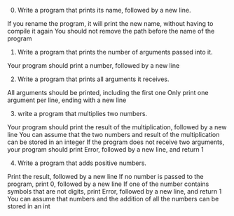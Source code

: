 0. Write a program that prints its name, followed by a new line.

If you rename the program, it will print the new name, without having to compile it again
You should not remove the path before the name of the program


1. Write a program that prints the number of arguments passed into it.

Your program should print a number, followed by a new line

2. Write a program that prints all arguments it receives.

All arguments should be printed, including the first one
Only print one argument per line, ending with a new line

3. write a program that multiplies two numbers.

Your program should print the result of the multiplication, followed by a new line
You can assume that the two numbers and result of the multiplication can be stored in an integer
If the program does not receive two arguments, your program should print Error, followed by a new line, and return 1

4. Write a program that adds positive numbers.

Print the result, followed by a new line
If no number is passed to the program, print 0, followed by a new line
If one of the number contains symbols that are not digits, print Error, followed by a new line, and return 1
You can assume that numbers and the addition of all the numbers can be stored in an int
